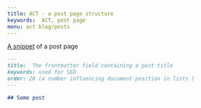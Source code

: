 ```yaml
---
title: ACT - a post page structure
keywords:  ACT, post page
menu: act blog/posts
---
```



[A snippet](/snippets/main/act-posts/ "Post page structure") of a post page


```markdown
---
title:  The frontmatter field containing a post title
keywords: used for SEO
order: 20 (a number influencing document position in lists )
---

## Some post
```